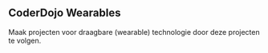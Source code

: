## CoderDojo Wearables

Maak projecten voor draagbare (wearable) technologie door deze projecten te volgen.